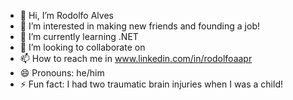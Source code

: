 - 👋 Hi, I’m Rodolfo Alves
- 👀 I’m interested in making new friends and founding a job!
- 🌱 I’m currently learning .NET
- 💞️ I’m looking to collaborate on 
- 📫 How to reach me in www.linkedin.com/in/rodolfoaapr
- 😄 Pronouns: he/him
- ⚡ Fun fact: I had two traumatic brain injuries when I was a child!

<!---
RodolfoAAPR/RodolfoAAPR is a ✨ special ✨ repository because its `README.md` (this file) appears on your GitHub profile.
You can click the Preview link to take a look at your changes.
--->
